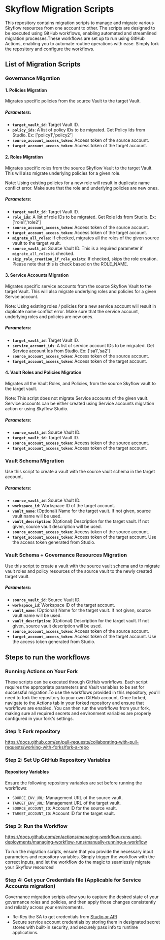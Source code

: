 # Skyflow Migration Scripts

This repository contains migration scripts to manage and migrate various Skyflow resources from one account to other. The scripts are designed to be executed using GitHub workflows, enabling automated and streamlined migration processes.These workflows are set up to run using GitHub Actions, enabling you to automate routine operations with ease. Simply fork the repository and configure the workflows.

## List of Migration Scripts

### Governance Migration

#### 1. Policies Migration

Migrates specific policies from the source Vault to the target Vault.

##### Parameters:
- **`target_vault_id`**: Target Vault ID.
- **`policy_ids`**: A list of policy IDs to be migrated. Get Policy Ids from Studio. Ex: ['policy1','policy2']
- **`source_account_access_token`**: Access token of the source account.
- **`target_account_access_token`**: Access token of the target account.

#### 2. Roles Migration

Migrates specific roles from the source Skyflow Vault to the target Vault. This will also migrate underlying policies for a given role. 

Note: Using existing policies for a new role will result in duplicate name conflict error. Make sure that the role and underlying policies are new ones.

##### Parameters:
- **`target_vault_id`**: Target Vault ID.
- **`role_ids`**: A list of role IDs to be migrated. Get Role Ids from Studio. Ex: ['role1','role2']
- **`source_account_access_token`**: Access token of the source account.
- **`target_account_access_token`**: Access token of the target account.
- **`migrate_all_roles`**: If checked, migrates all the roles of the given source vault to the target vault.
- **`source_vault_id`**: Source Vault ID. This is a required parameter if `migrate_all_roles` is checked.
- **`skip_role_creation_if_role_exists`**: If checked, skips the role creation. Please note that this is check based on the ROLE_NAME.


#### 3. Service Accounts Migration

Migrates specific service accounts from the source Skyflow Vault to the target Vault. This will also migrate underlying roles and policies for a given Servce account. 

Note: Using existing roles / policies for a new service account will result in duplicate name conflict error. Make sure that the service account, underlying roles and policies are new ones.

##### Parameters:
- **`target_vault_id`**: Target Vault ID.
- **`service_account_ids`**: A list of service account IDs to be migrated. Get Service account Ids from Studio. Ex: ['sa1','sa2']
- **`source_account_access_token`**: Access token of the source account.
- **`target_account_access_token`**: Access token of the target account.

#### 4. Vault Roles and Policies Migration

Migrates all the Vault Roles, and Policies, from the source Skyflow vault to the target vault. 

Note: This script does not migrate Service accounts of the given vault. Service accounts can be either created using Service accounts migration action or using Skyflow Studio.

##### Parameters:
- **`source_vault_id`**: Source Vault ID.
- **`target_vault_id`**: Target Vault ID.
- **`source_account_access_token`**: Access token of the source account.
- **`target_account_access_token`**: Access token of the target account.

### Vault Schema Migration

Use this script to create a vault with the source vault schema in the target account.

##### Parameters:
- **`source_vault_id`**: Source Vault ID.
- **`workspace_id`**: Workspace ID of the target account.
- **`vault_name`**: (Optional) Name for the target vault. If not given, source vault name will be used.
- **`vault_description`**: (Optional) Description for the target vault. If not given, source vault description will be used.
- **`source_account_access_token`**: Access token of the source account.
- **`target_account_access_token`**: Access token of the target account. Use the access token generated from Studio.

### Vault Schema + Governance Resources Migration

Use this script to create a vault with the source vault schema and to migrate vault roles and policy resources of the source vault to the newly created target vault.

##### Parameters:
- **`source_vault_id`**: Source Vault ID.
- **`workspace_id`**: Workspace ID of the target account.
- **`vault_name`**: (Optional) Name for the target vault. If not given, source vault name will be used.
- **`vault_description`**: (Optional) Description for the target vault. If not given, source vault description will be used.
- **`source_account_access_token`**: Access token of the source account.
- **`target_account_access_token`**: Access token of the target account. Use the access token generated from Studio.

## Steps to run the workflows

### Running Actions on Your Fork

These scripts can be executed through GitHub workflows. Each script requires the appropriate parameters and Vault variables to be set for successful migration.To use the workflows provided in this repository, you'll need to fork the repository to your own GitHub account. Once forked, navigate to the Actions tab in your forked repository and ensure that workflows are enabled. You can then run the workflows from your fork, making sure all required secrets and environment variables are properly configured in your fork's settings.

### Step 1: Fork repository

https://docs.github.com/en/pull-requests/collaborating-with-pull-requests/working-with-forks/fork-a-repo

### Step 2: Set Up GitHub Repository Variables

#### Repository Variables

Ensure the following repository variables are set before running the workflows:

- `SOURCE_ENV_URL`: Management URL of the source vault.
- `TARGET_ENV_URL`: Management URL of the target vault.
- `SOURCE_ACCOUNT_ID`: Account ID for the source vault.
- `TARGET_ACCOUNT_ID`: Account ID for the target vault.

### Step 3: Run the Workflow

https://docs.github.com/en/actions/managing-workflow-runs-and-deployments/managing-workflow-runs/manually-running-a-workflow 

To run the migration scripts, ensure that you provide the necessary input parameters and repository variables. Simply trigger the workflow with the correct inputs, and let the workflow do the magic to seamlessly migrate your Skyflow resources!

### Step 4: Get your Credentials file (Applicable for Service Accounts migration)

Governance migration scripts allow you to capture the desired state of your governance roles and policies, and then apply those changes consistently and reliably across your environments.

- Re-Key the SA to get credentials from [Studio or API](https://docs.skyflow.com/rotate-service-account-keys/#prerequisites)
- Secure service account credentials by storing them in designated secret stores with built-in security, and securely pass info to runtime applications.